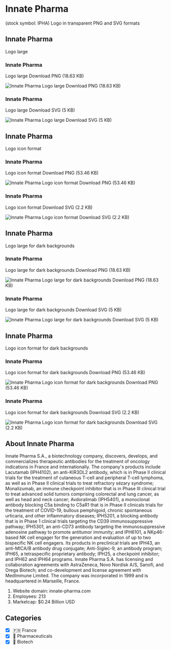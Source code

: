 # Innate Pharma
 (stock symbol: IPHA) Logo in transparent PNG and SVG formats

## Innate Pharma
 Logo large

### Innate Pharma
 Logo large Download PNG (18.63 KB)

![Innate Pharma
 Logo large Download PNG (18.63 KB)](/img/orig/IPHA_BIG-81dcfd1c.png)

### Innate Pharma
 Logo large Download SVG (5 KB)

![Innate Pharma
 Logo large Download SVG (5 KB)](/img/orig/IPHA_BIG-077fa9a2.svg)

## Innate Pharma
 Logo icon format

### Innate Pharma
 Logo icon format Download PNG (53.46 KB)

![Innate Pharma
 Logo icon format Download PNG (53.46 KB)](/img/orig/IPHA-16aada28.png)

### Innate Pharma
 Logo icon format Download SVG (2.2 KB)

![Innate Pharma
 Logo icon format Download SVG (2.2 KB)](/img/orig/IPHA-639dd61f.svg)

## Innate Pharma
 Logo large for dark backgrounds

### Innate Pharma
 Logo large for dark backgrounds Download PNG (18.63 KB)

![Innate Pharma
 Logo large for dark backgrounds Download PNG (18.63 KB)](/img/orig/IPHA_BIG.D-07997dac.png)

### Innate Pharma
 Logo large for dark backgrounds Download SVG (5 KB)

![Innate Pharma
 Logo large for dark backgrounds Download SVG (5 KB)](/img/orig/IPHA_BIG.D-59ca75ca.svg)

## Innate Pharma
 Logo icon format for dark backgrounds

### Innate Pharma
 Logo icon format for dark backgrounds Download PNG (53.46 KB)

![Innate Pharma
 Logo icon format for dark backgrounds Download PNG (53.46 KB)](/img/orig/IPHA.D-f9c32235.png)

### Innate Pharma
 Logo icon format for dark backgrounds Download SVG (2.2 KB)

![Innate Pharma
 Logo icon format for dark backgrounds Download SVG (2.2 KB)](/img/orig/IPHA.D-83b53bcc.svg)

## About Innate Pharma


Innate Pharma S.A., a biotechnology company, discovers, develops, and commercializes therapeutic antibodies for the treatment of oncology indications in France and internationally. The company's products include Lacutamab (IPH4102), an anti-KIR3DL2 antibody, which is in Phase II clinical trials for the treatment of cutaneous T-cell and peripheral T-cell lymphoma, as well as in Phase II clinical trials to treat refractory sézary syndrome; Monalizumab, an immune checkpoint inhibitor that is in Phase III clinical trial to treat advanced solid tumors comprising colorectal and lung cancer, as well as head and neck cancer; Avdoralimab (IPH5401), a monoclonal antibody blocking C5a binding to C5aR1 that is in Phase II clinicals trials for the treatment of COVID-19, bullous pemphigoid, chronic spontaneous urticaria, and other inflammatory diseases; IPH5201, a blocking antibody that is in Phase 1 clinical trials targeting the CD39 immunosuppressive pathway; IPH5301, an anti-CD73 antibody targeting the immunosuppressive adenosine pathway to promote antitumor immunity; and IPH6101, a NKp46-based NK cell engager for the generation and evaluation of up to two bispecific NK cell engagers. Its products in preclinical trials are IPH43, an anti-MICA/B antibody drug conjugate; Anti-Siglec-9, an antibody program; IPH65, a tetraspecific proprietary antibody; IPH25, a checkpoint inhibitor; and IPH62 and IPH64 programs. Innate Pharma S.A. has licensing and collaboration agreements with AstraZeneca, Novo Nordisk A/S, Sanofi, and Orega Biotech; and co-development and license agreement with MedImmune Limited. The company was incorporated in 1999 and is headquartered in Marseille, France.

1. Website domain: innate-pharma.com
2. Employees: 213
3. Marketcap: $0.24 Billion USD


## Categories
- [x] 🇫🇷 France
- [x] 💊 Pharmaceuticals
- [x] 🧬 Biotech
